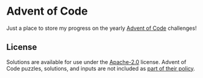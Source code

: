 # Advent of Code

Just a place to store my progress on the yearly [Advent of Code](https://adventofcode.com/) challenges!

## License

Solutions are available for use under the [Apache-2.0](LICENSE) license. Advent of Code puzzles, solutions, and inputs are not included as [part of their policy](https://adventofcode.com/about#faq_copying).
